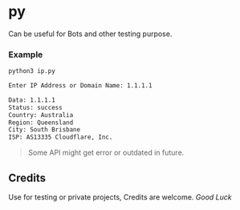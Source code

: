 # py 

Can be useful for Bots and other testing purpose.

### Example

```bash
python3 ip.py
```


```bash
Enter IP Address or Domain Name: 1.1.1.1

Data: 1.1.1.1
Status: success
Country: Australia
Region: Queensland
City: South Brisbane
ISP: AS13335 Cloudflare, Inc.

```

> Some API might get error or outdated in future. 

## Credits
Use for testing or private projects, Credits are welcome. 
_Good Luck_
